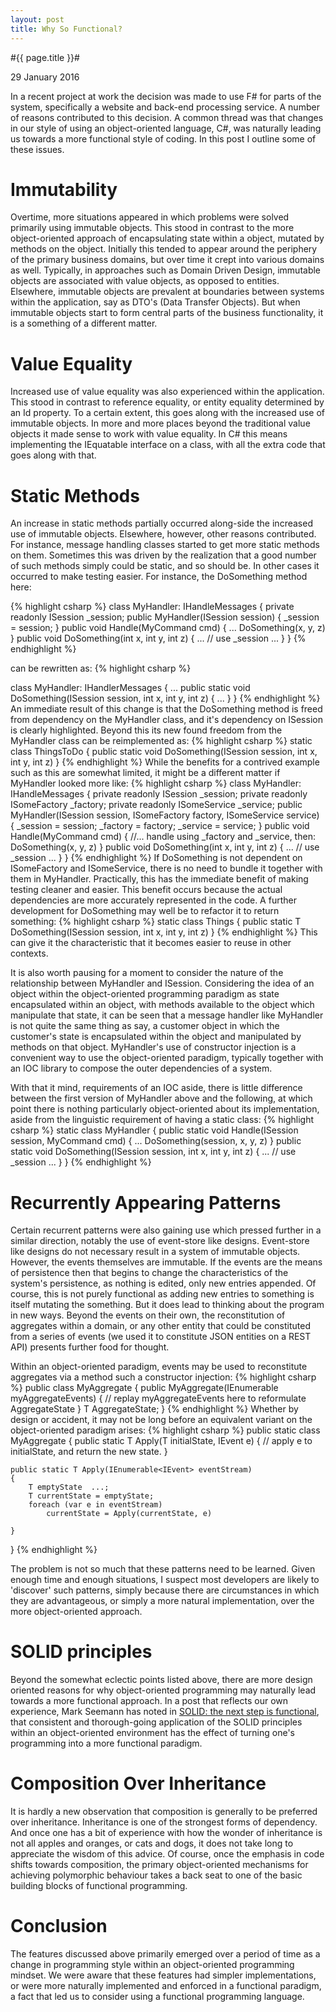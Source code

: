 ```yaml
---
layout: post
title: Why So Functional?
---
```


#{{ page.title }}#

<p class="meta">29 January 2016</p>

In a recent project at work the decision was made to use F# for parts of the system, specifically a website and back-end processing service. A number of reasons contributed to this decision. A common thread was that changes in our style of using an object-oriented language, C#, was naturally leading us towards a more functional style of coding. In this post I outline some of these issues.
# Immutability
Overtime, more situations appeared in which problems were solved primarily using immutable objects. This stood in contrast to the more object-oriented approach of encapsulating state within a object, mutated by methods on the object. Initially this tended to appear around the periphery of the primary business domains, but over time it crept into various domains as well. Typically, in approaches such as Domain Driven Design, immutable objects are associated with value objects, as opposed to entities. Elsewhere, immutable objects are prevalent at boundaries between systems within the application, say as DTO's (Data Transfer Objects). But when immutable objects start to form central parts of the business functionality, it is a something of a different matter.
# Value Equality
Increased use of value equality was also experienced within the application. This stood in contrast to reference equality, or entity equality determined by an Id property. To a certain extent, this goes along with the increased use of immutable objects. In more and more places beyond the traditional value objects it made sense to work with value equality. In C# this means implementing the IEquatable<T> interface on a class, with all the extra code that goes along with that.
# Static Methods
An increase in static methods partially occurred along-side the increased use of immutable objects. Elsewhere, however, other reasons contributed. For instance, message handling classes started to get more static methods on them. Sometimes this was driven by the realization that a good number of such methods simply could be static, and so should be. In other cases it occurred to make testing easier. For instance, the DoSomething method here:

{% highlight csharp %}
class MyHandler: IHandleMessages<MyCommand>
{
    private readonly ISession _session;
    public MyHandler(ISession session)
    {
        _session = session;
    }
    public void Handle(MyCommand cmd)
    {
        ...
        DoSomething(x, y, z)
    }
    public void DoSomething(int x, int y, int z)
    {
        ...
        // use _session
        ...
    }
}
{% endhighlight %}

can be rewritten as:
{% highlight csharp %}
        
class MyHandler: IHandlerMessages<MyCommand>
{
    ...
    public static void DoSomething(ISession session, int x, int y, int z)
    {
        ...
    }
}
{% endhighlight %}
An immediate result of this change is that the DoSomething method is freed from dependency on the MyHandler class, and it's dependency on ISession is clearly highlighted. Beyond this its new found freedom from the MyHandler class can be reimplemented as:
{% highlight csharp %}
static class ThingsToDo
{
    public static void DoSomething(ISession session, int x, int y, int z)
}
{% endhighlight %}
While the benefits for a contrived example such as this are somewhat limited, it might be a different matter if MyHandler looked more like:
{% highlight csharp %}
class MyHandler: IHandleMessages<MyCommand>
{
    private readonly ISession _session;
    private readonly ISomeFactory _factory;
    private readonly ISomeService _service;
    public MyHandler(ISession session, ISomeFactory factory, ISomeService service)
    {
        _session = session;
        _factory = factory;
        _service = service;
    }
    public void Handle(MyCommand cmd)
    {
        //... handle using _factory and _service, then:
        DoSomething(x, y, z)
    }
    public void DoSomething(int x, int y, int z)
    {
        ...
        // use _session
        ...
    }
}
{% endhighlight %}
If DoSomething is not dependent on ISomeFactory and ISomeService, there is no need to bundle it together with them in MyHandler. Practically, this has the immediate benefit of making testing cleaner and easier. This benefit occurs because the actual dependencies are more accurately represented in the code.
A further development for DoSomething may well be to refactor it to return something:
{% highlight csharp %}
static class Things
{
    public static T DoSomething(ISession session, int x, int y, int z)
}
{% endhighlight %}
This can give it the characteristic that it becomes easier to reuse in other contexts.

It is also worth pausing for a moment to consider the nature of the relationship between MyHandler and ISession. Considering the idea of an object within the object-oriented programming paradigm as state encapsulated within an object, with methods available to the object which manipulate that state, it can be seen that a message handler like MyHandler is not quite the same thing as say, a customer object in which the customer's state is encapsulated within the object and manipulated by methods on that object. MyHandler's use of constructor injection is a convenient way to use the object-oriented paradigm, typically together with an IOC library to compose the outer dependencies of a system.

With that it mind, requirements of an IOC aside, there is little difference between the first version of MyHandler above and the following, at which point there is nothing particularly object-oriented about its implementation, aside from the linguistic requirement of having a static class:
{% highlight csharp %}
static class MyHandler
{
    public static void Handle(ISession session, MyCommand cmd)
    {
        ...
        DoSomething(session, x, y, z)
    }
    public static void DoSomething(ISession session, int x, int y, int z)
    {
        ...
        // use _session
        ...
    }
}
{% endhighlight %}
# Recurrently Appearing Patterns
Certain recurrent patterns were also gaining use which pressed further in a similar direction, notably the use of event-store like designs. Event-store like designs do not necessary result in a system of immutable objects. However, the events themselves are immutable. If the events are the means of persistence then that begins to change the characteristics of the system's persistence, as nothing is edited, only new entries appended. Of course, this is not purely functional as adding new entries to something is itself mutating the something. But it does lead to thinking about the program in new ways.
Beyond the events on their own, the reconstitution of aggregates within a domain, or any other entity that could be constituted from a series of events (we used it to constitute JSON entities on a REST API) presents further food for thought.

Within an object-oriented paradigm, events may be used to reconstitute aggregates via a method such a constructor injection:
{% highlight csharp %}
public class MyAggregate
{
    public MyAggregate(IEnumerable<IEvents> myAggregateEvents)
    {
        // replay myAggregateEvents here to reformulate AggregateState
    }
    T AggregateState;
}
{% endhighlight %}
Whether by design or accident, it may not be long before an equivalent variant on the object-oriented paradigm arises:
{% highlight csharp %}
public static class MyAggregate
{
    public static T Apply(T initialState, IEvent e)
    {
        // apply e to initialState, and return the new state.
    }

    public static T Apply(IEnumerable<IEvent> eventStream)
    {
        T emptyState  ...;
        T currentState = emptyState;
        foreach (var e in eventStream)
            currentState = Apply(currentState, e)

    }
}
{% endhighlight %}

The problem is not so much that these patterns need to be learned. Given enough time and enough situations, I suspect most developers are likely to 'discover' such patterns, simply because there are circumstances in which they are advantageous, or simply a more natural implementation, over the more object-oriented approach.
# SOLID principles
Beyond the somewhat eclectic points listed above, there are more design oriented reasons for why object-oriented programming may naturally lead towards a more functional approach. In a post that reflects our own experience, Mark Seemann has noted in [SOLID: the next step is functional](http://blog.ploeh.dk/2014/03/10/solid-the-next-step-is-functional/), that consistent and thorough-going application of the SOLID principles within an object-oriented environment has the effect of turning one's programming into a more functional paradigm.

# Composition Over Inheritance
It is hardly a new observation that composition is generally to be preferred over inheritance. Inheritance is one of the strongest forms of dependency. And once one has a bit of experience with how the wonder of inheritance is not all apples and oranges, or cats and dogs, it does not take long to appreciate the wisdom of this advice. Of course, once the emphasis in code shifts towards composition, the primary object-oriented mechanisms for achieving polymorphic behaviour takes a back seat to one of the basic building blocks of functional programming.

# Conclusion
The features discussed above primarily emerged over a period of time as a change in programming style within an object-oriented programming mindset. We were aware that these features had simpler implementations, or were more naturally implemented and enforced in a functional paradigm, a fact that led us to consider using a functional programming language.
